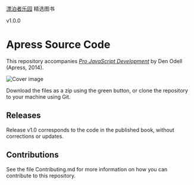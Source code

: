 [漂泊者乐园](http://www.beautifullover.org) 精选图书

v1.0.0

# Apress Source Code

This repository accompanies [*Pro JavaScript Development*](http://www.apress.com/9781430262688) by Den Odell (Apress, 2014).

![Cover image](9781430262688.jpg)

Download the files as a zip using the green button, or clone the repository to your machine using Git.

## Releases

Release v1.0 corresponds to the code in the published book, without corrections or updates.

## Contributions

See the file Contributing.md for more information on how you can contribute to this repository.
